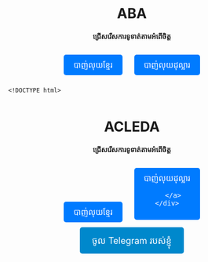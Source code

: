 <html lang="en">
<head>
    <meta charset="UTF-8">
    <meta name="viewport" content="width=device-width, initial-scale=1.0">
    <title>ABA Payment Options</title>
    <style>
        .payment-container {
            text-align: center;
            margin-top: 500px;
        }
        .payment-button {
            display: inline-block;
            padding: 100px 200px;
            margin: 10px;
            background-color: #007bff;
            color: white;
            text-decoration: none;
            font-size: 16px;
            border: none;
            border-radius: 5px;
            cursor: pointer;
        }
        .payment-button:hover {
            background-color: #fff0000;
        }
    </style>
</head>
<body>
    <div class="payment-container">
        <h1>ABA</h1>
        <h4>ជ្រើសរើសការទូទាត់តាមអំពើចិត្ត</h4>
        <!-- Button for ABA Payment Option 1 -->
        <a href="https://pay.ababank.com/H4K9pPwQgC62Wv1E7" class="payment-button" target="_blank">
            បាញ់លុយខ្មែរ
        </a>
        <!-- Button for ABA Payment Option 2 -->
        <a href="https://pay.ababank.com/Rijxi44BaxwdXYqE8" class="payment-button" target="_blank">
            បាញ់លុយដុល្លារ 
       </a>
    </div>
</body>

    <!DOCTYPE html>
<html lang="en">
<head>
    <meta charset="UTF-8">
    <meta name="viewport" content="width=device-width, initial-scale=1.0">
    <title>ABA Payment Options</title>
    <style>
        .payment-container {
            text-align: center;
            margin-top: 50px;
        }
        .payment-button {
            display: inline-block;
            padding: 10px 20px;
            margin: 10px;
            background-color: #007bff;
            color: white;
            text-decoration: none;
            font-size: 16px;
            border: none;
            border-radius: 5px;
            cursor: pointer;
        }
        .payment-button:hover {
            background-color: #fff0000;
        }
    </style>
</head>
<body>
    <div class="payment-container">
        <h1>ACLEDA</h1>
        <h4>ជ្រើសរើសការទូទាត់តាមអំពើចិត្ត</h4>
        <!-- Button for AC Payment Option 1 -->
        <a href="https://acledabank.com.kh/acleda?payment_data=qWY5B2SAUfIhLblxzOtfu8yRyA1YGYQ90srEOvcavYLT1luZINlTK61bgq1L3YXQhT0YUE4pmXbW/rJDNpIfuXUqxXWe7TKp9NSdqSqYdVj4+/3R3NfMWNoSE+E4qP1EN6Ty6wgRA6rx2f4Gqs/2BlXVxrvvG/SjYTuYLWxqjCrwmdXbb8BqRPkWIO/80HuieJrP3IwoOxj+sUoNFvFJsx1vF9hT1tQ6mFa8UNfi503iZ4Bm2hAFHPk07zVIWpRF&key=khqr" class="payment-button" target="_blank">
            បាញ់លុយខ្មែរ
        </a>
        <!-- Button for AC Payment Option 2 -->
        <a href="https://acledabank.com.kh/acleda?payment_data=qWY5B2SAUfIhLblxzOtfu8yRyA1YGYQ90srEOvcavYLT1luZINlTK61bgq1L3YXQhT0YUE4pmXbW/rJDNpIfuXUqxXWe7TKp9NSdqSqYdVj4+/3R3NfMWNoSE+E4qP1ErZqUMQ7V0FftXK+yvEwWhoQBVDUCG+CdEFml28L/WJglGMzxrp9yq/48aK4d0JiRCcFxLK4P5hg0XnpcMQG00sPzHWo0LFbFKzZuSQIrEWwvEtgcv8iPyqfi9yQqOtEH&key=khqr" class="payment-button" target="_blank">
            បាញ់លុយដុល្លារ
            
       </a>
    </div>
<html lang="km">
<head>
    <meta charset="UTF-8">
    <meta name="viewport" content="width=device-width, initial-scale=1.0">
    <title>Button + KHQR Link</title>
    <style>
        /* Button styling */
        .btn {
            padding: 5px 5px;
            background-color: #4CAF50;
            color: white;
            border: none;
            border-radius: 5px;
            cursor: pointer;
            font-size: 30px;
        }

        .btn:hover {
            background-color: #45a049;
        }

        /* KHQR link box styling */
        .qr-box {
            display: none;
            margin-top: 30px;
            padding: 25px;
            background-color: #f9f9f9;
            border: 11px solid #ddd;
            border-radius: 15px;
            text-align: center;
        }

        .qr-box a {
            color: #4CAF50;
            font-size: 5px;
            text-decoration: none;
        }

        .qr-box a:hover {
            text-decoration: underline;
        }
    </style>
</head>
<body>

    <button class="btn" onclick="toggleQR()">KHQR</button>

    <div class="qr-box" id="qrBox">
        <h2>នេះគឺជា KHQR របស់ខ្ញុំ</h2>
        <p>សូមចុចខាងក្រោមសម្រាប់ការទូទាត់:</p>
        <!-- Add the actual KHQR link here -->
        <a href="https://qrco.de/bff8bS" target="_blank">ចុចទីនេះដើម្បីបាន KHQR</a>
    </div>

    <script>
        function toggleQR() {
            var qrBox = document.getElementById('qrBox');
            // Toggle displaying the KHQR link box
            if (qrBox.style.display === "none" || qrBox.style.display === "") {
                qrBox.style.display = "block";
            } else {
                qrBox.style.display = "none";
            }
        }
    </script>

</body>
</body>
<html lang="en">
<head>
    <meta charset="UTF-8">
    <meta name="viewport" content="width=device-width, initial-scale=1.0">
    <title>Telegram Button</title>
    <style>
        body {
            font-family: Arial, sans-serif;
            text-align: center;
            margin: 50px;
        }
        .button {
            background-color: #0088cc;
            color: white;
            padding: 15px 25px;
            text-decoration: none;
            font-size: 18px;
            border-radius: 5px;
            display: inline-block;
        }
        .button:hover {
            background-color: #005f99;
        }
    </style>
</head>
<body>
    <a href="@CHEASOKCHAMREU1111" class="button">ចូល Telegram របស់ខ្ញុំ</a>
</body>
